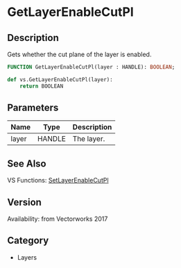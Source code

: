 # GetLayerEnableCutPl

## Description
Gets whether the cut plane of the layer is enabled.

```pascal
FUNCTION GetLayerEnableCutPl(layer : HANDLE): BOOLEAN;
```

```python
def vs.GetLayerEnableCutPl(layer):
    return BOOLEAN
```

## Parameters
|Name|Type|Description|
|---|---|---|
|layer|HANDLE|The layer.|

## See Also
VS Functions:
[SetLayerEnableCutPl](SetLayerEnableCutPl.md)

## Version
Availability: from Vectorworks 2017

## Category
* Layers

